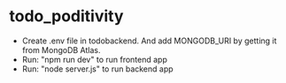 # todo_poditivity

- Create .env file in todobackend. And add MONGODB_URI by getting it from MongoDB Atlas.
- Run: "npm run dev" to run frontend app
- Run: "node server.js" to run backend app
